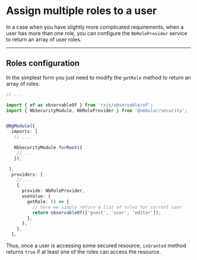 # Assign multiple roles to a user

In a case when you have slightly more complicated requirements, when a user has more than one role, you can configure the `NbRoleProvider` service to return an array of user roles.

<hr>

## Roles configuration

In the simplest form you just need to modify the `getRole` method to return an array of roles:

```ts
// ...

import { of as observableOf } from 'rxjs/observable/of';
import { NbSecurityModule, NbRoleProvider } from '@nebular/security';


@NgModule({
  imports: [
   // ...

   NbSecurityModule.forRoot({
    // ...
   }),

 ],
  providers: [
    // ...
    {
      provide: NbRoleProvider,
      useValue: {
        getRole: () => {
          // here we simply return a list of roles for current user
          return observableOf(['guest', 'user', 'editor']);
        },
      },
    },
  ],
```

Thus, once a user is accessing some secured resource, `isGranted` method returns `true` if at least one of the roles can access the resource.
